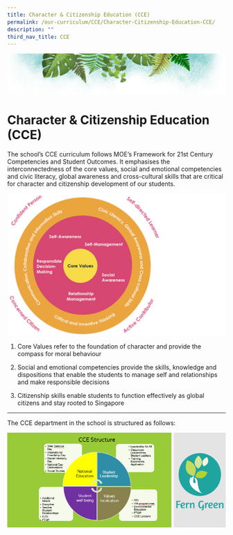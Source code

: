 ```yaml
---
title: Character & Citizenship Education (CCE)
permalink: /our-curriculum/CCE/Character-Citizenship-Education-CCE/
description: ""
third_nav_title: CCE
---
```

![](/images/Banner.png)

# **Character & Citizenship Education (CCE)**

The school’s CCE curriculum follows MOE’s Framework for 21st Century Competencies and Student Outcomes. It emphasises the interconnectedness of the core values, social and emotional competencies and civic literacy, global awareness and cross-cultural skills that are critical for character and citizenship development of our students.

![](/images/CCE.png)

1.  Core Values refer to the foundation of character and provide the compass for moral behaviour  
    
2.  Social and emotional competencies provide the skills, knowledge and dispositions that enable the students to manage self and relationships and make responsible decisions  
    
3.  Citizenship skills enable students to function effectively as global citizens and stay rooted to Singapore

----

The CCE department in the school is structured as follows:

![](/images/CCE2.png)